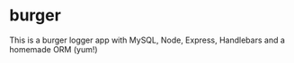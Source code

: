 # burger
This is a burger logger app with MySQL, Node, Express, Handlebars and a homemade ORM (yum!)
